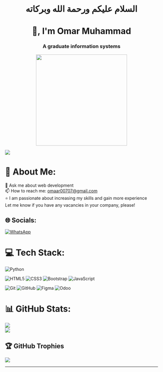 <h1 align="center">السلام عليكم ورحمة الله وبركاته</h1>
<h1 align="center">👋, I'm Omar Muhammad</h1>
<h3 align="center">A graduate information systems</h3>
<div align="center">
<img src="https://media.giphy.com/media/jdPMeyv9rn0hZHh8n9/giphy.gif" width="300" height="300">
</div>

![](https://visitcount.itsvg.in/api?id=Omar-Muhammadd&icon=5&color=1) 

# 💫 About Me:
💬 Ask me about web development<br>📫 How to reach me: omaar00707@gmail.com<br>⭐ I am passionate about increasing my skills and gain more experience<br>Let me know if you have any vacancies in your company, please!


## 🌐 Socials:
[![WhatsApp](https://img.shields.io/badge/WhatsApp-%2338b000.svg?logo=Whatsapp&logoColor=white)](https://wa.me/201112267711) 

# 💻 Tech Stack:
![Python](https://img.shields.io/badge/python-3670A0?style=for-the-badge&logo=python&logoColor=ffdd54) 

![HTML5](https://img.shields.io/badge/html5-%23E34F26.svg?style=for-the-badge&logo=html5&logoColor=white) 
![CSS3](https://img.shields.io/badge/css3-%231572B6.svg?style=for-the-badge&logo=css3&logoColor=white) 
![Bootstrap](https://img.shields.io/badge/bootstrap-%238511FA.svg?style=for-the-badge&logo=bootstrap&logoColor=white) 
![JavaScript](https://img.shields.io/badge/javascript-%23323330.svg?style=for-the-badge&logo=javascript&logoColor=%23F7DF1E) 

![Git](https://img.shields.io/badge/git-%23F05033.svg?style=for-the-badge&logo=git&logoColor=white) 
![GitHub](https://img.shields.io/badge/github-%23121011.svg?style=for-the-badge&logo=github&logoColor=white)
![Figma](https://img.shields.io/badge/figma-%23F24E1E.svg?style=for-the-badge&logo=figma&logoColor=white) 
![Odoo](https://img.shields.io/badge/odoo-%23F24E1E.svg?style=for-the-badge&logo=odoo&logoColor=white) 

# 📊 GitHub Stats:
![](https://github-readme-streak-stats.herokuapp.com/?user=Omar-Muhammadd&theme=shadow_blue&hide_border=true)<br/>
![](https://github-readme-stats.vercel.app/api/top-langs/?username=Omar-Muhammadd&theme=shadow_blue&hide_border=true&include_all_commits=true&count_private=true&layout=compact)

## 🏆 GitHub Trophies
![](https://github-profile-trophy.vercel.app/?username=Omar-Muhammadd&theme=shadow_blue&no-frame=false&no-bg=true&margin-w=4)


---


<!-- Proudly created with GPRM ( https://gprm.itsvg.in ) -->
